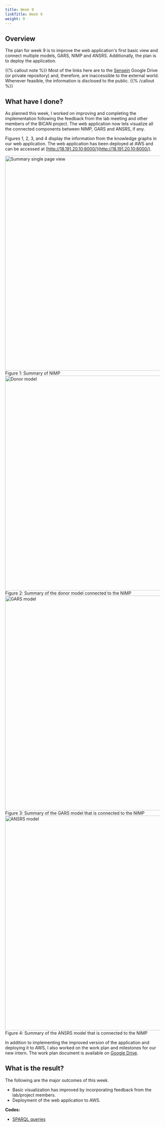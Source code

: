 ```yaml
---
title: Week 9
linkTitle: Week 9
weight: 9
---
```

## Overview

The plan for week 9 is to improve the web application's first basic view and connect multiple models, GARS, NIMP and ANSRS.  Additionally, the plan is to deploy the application.

{{% callout note %}}
Most of the links here are to the [Sensein](https://sensein.group/) Google Drive (or private repository) and, therefore, are inaccessible to the external world. Whenever feasible, the information is disclosed to the public.
{{% /callout %}}

## What have I done?

As planned this week, I worked on improving and completing the implementation following the feedback from the lab meeting and other members of the BICAN project. The web application now lets visualize all the connected components between NIMP, GARS and ANSRS, if any.

Figures 1, 2, 3, and 4 display the information from the knowledge graphs in our web application. The web application has been deployed at AWS and can be accessed at [http://18.191.20.10:8000/](http://18.191.20.10:8000/).

<img src="summary_single_page.png" alt="Summary single page view" style="width:700px;"/>
Figure 1: Summary of NIMP 
 
<img src="donor_details.png" alt="Donor model" style="width:700px;"/>
Figure 2: Summary of the donor model connected to the NIMP

<img src="gars.png" alt="GARS model" style="width:700px;"/>
Figure 3: Summary of the GARS model that is connected to the NIMP

<img src="ansrs.png" alt="ANSRS model" style="width:700px;"/>
Figure 4: Summary of the ANSRS model that is connected to the NIMP


In addition to implementing the improved version of the application and deploying it to AWS, I also worked on the work plan and milestones for our new intern. The work plan document is available on [Google Drive](https://shorturl.at/uGbpD).


## What is the result?

The following are the major outcomes of this week.

- Basic visualization has improved by incorporating feedback from the lab/project members.
- Deployment of the web application to AWS. 


**Codes:**

- [SPARQL queries](https://github.com/sensein/brainypedia/tree/ingestion-fapi-skeleton/sparql_queries) 
 	 


<!-- ### References -->

 
